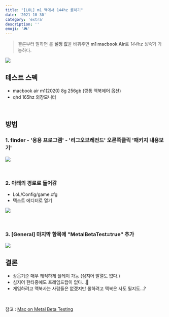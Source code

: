 ```yaml
---
title: "[LOL] m1 맥에서 144hz 롤하기"
date: '2021-10-30'
category: 'extra'
description: ''
emoji: '🎮'
---
```



> 결론부터 말하면 롤 **설정 값**을 바꿔주면 **m1 macbook Air**로 *144hz 방어*가 가능하다.
>

![](https://user-images.githubusercontent.com/55419159/139523580-e90497ce-2cab-444b-b137-c17ae0875f05.png)


## 테스트 스펙
- macbook air m1(2020) 8g 256gb (깡통 맥북에어 옵션)
- qhd 165hz 외장모니터

<br>


## 방법

### 1. finder - '응용 프로그램' - '리그오브레전드' 오른쪽클릭 '패키지 내용보기'

   ![](https://user-images.githubusercontent.com/55419159/139523689-d613a586-55f2-426c-9e10-09e776c04450.png)

<br>

### 2. 아래의 경로로 들어감
- LoL/Config/game.cfg
- 텍스트 에디터로 열기

![](https://user-images.githubusercontent.com/55419159/139523809-a896357e-4c3b-413a-8474-6fc4ec9ecca4.png)

<br>

### 3. [General] 마지막 항목에 "MetalBetaTest=true" 추가

![](https://user-images.githubusercontent.com/55419159/139523849-60136e47-3f6b-4ae4-b22d-15f066f4f16b.png)


## 결론

- 상옵기준 매우 쾌적하게 플레이 가능 (심지어 발열도 없다.)
- 심지어 한타중에도 프레임드랍이 없다...🤔
- 게임하려고 맥북사는 사람들은 없겠지만 롤하려고 맥북은 사도 될지도...?

<br>

참고 : [Mac on Metal Beta Testing](![](https://devtrackers.gg/leagueoflegends/p/c1948cdc-mac-on-metal-beta-testing)
)
